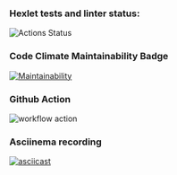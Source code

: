 ### Hexlet tests and linter status:
![Actions Status](/workflows/hexlet-check/badge.svg)

### Code Climate Maintainability Badge
[![Maintainability](https://api.codeclimate.com/v1/badges/a4d2cb89e97a02a0841d/maintainability)](https://codeclimate.com/github/KonstantinNP/php-project-lvl1/maintainability)

### Github Action
![workflow action](https://github.com/KonstantinNP/php-project-lvl1/workflows/Run%20lint/badge.svg)

### Asciinema recording
[![asciicast](https://asciinema.org/a/BGXvUeJw9iyGo3upy9mH2bIBa.svg)](https://asciinema.org/a/BGXvUeJw9iyGo3upy9mH2bIBa)

